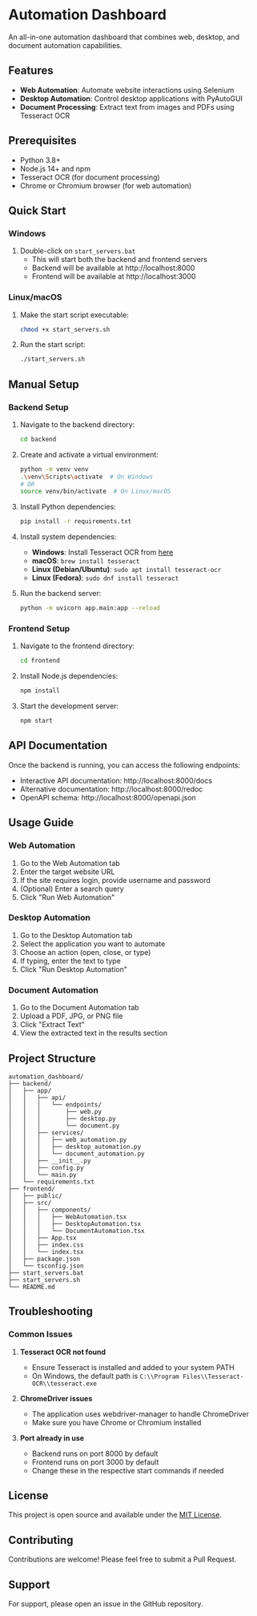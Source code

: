 # Automation Dashboard

An all-in-one automation dashboard that combines web, desktop, and document automation capabilities.

## Features

- **Web Automation**: Automate website interactions using Selenium
- **Desktop Automation**: Control desktop applications with PyAutoGUI
- **Document Processing**: Extract text from images and PDFs using Tesseract OCR

## Prerequisites

- Python 3.8+
- Node.js 14+ and npm
- Tesseract OCR (for document processing)
- Chrome or Chromium browser (for web automation)

## Quick Start

### Windows

1. Double-click on `start_servers.bat`
   - This will start both the backend and frontend servers
   - Backend will be available at http://localhost:8000
   - Frontend will be available at http://localhost:3000

### Linux/macOS

1. Make the start script executable:
   ```bash
   chmod +x start_servers.sh
   ```
2. Run the start script:
   ```bash
   ./start_servers.sh
   ```

## Manual Setup

### Backend Setup

1. Navigate to the backend directory:
   ```bash
   cd backend
   ```

2. Create and activate a virtual environment:
   ```bash
   python -m venv venv
   .\venv\Scripts\activate  # On Windows
   # OR
   source venv/bin/activate  # On Linux/macOS
   ```

3. Install Python dependencies:
   ```bash
   pip install -r requirements.txt
   ```

4. Install system dependencies:
   - **Windows**: Install Tesseract OCR from [here](https://github.com/UB-Mannheim/tesseract/wiki)
   - **macOS**: `brew install tesseract`
   - **Linux (Debian/Ubuntu)**: `sudo apt install tesseract-ocr`
   - **Linux (Fedora)**: `sudo dnf install tesseract`

5. Run the backend server:
   ```bash
   python -m uvicorn app.main:app --reload
   ```

### Frontend Setup

1. Navigate to the frontend directory:
   ```bash
   cd frontend
   ```

2. Install Node.js dependencies:
   ```bash
   npm install
   ```

3. Start the development server:
   ```bash
   npm start
   ```

## API Documentation

Once the backend is running, you can access the following endpoints:

- Interactive API documentation: http://localhost:8000/docs
- Alternative documentation: http://localhost:8000/redoc
- OpenAPI schema: http://localhost:8000/openapi.json

## Usage Guide

### Web Automation

1. Go to the Web Automation tab
2. Enter the target website URL
3. If the site requires login, provide username and password
4. (Optional) Enter a search query
5. Click "Run Web Automation"

### Desktop Automation

1. Go to the Desktop Automation tab
2. Select the application you want to automate
3. Choose an action (open, close, or type)
4. If typing, enter the text to type
5. Click "Run Desktop Automation"

### Document Automation

1. Go to the Document Automation tab
2. Upload a PDF, JPG, or PNG file
3. Click "Extract Text"
4. View the extracted text in the results section

## Project Structure

```
automation_dashboard/
├── backend/
│   ├── app/
│   │   ├── api/
│   │   │   └── endpoints/
│   │   │       ├── web.py
│   │   │       ├── desktop.py
│   │   │       └── document.py
│   │   ├── services/
│   │   │   ├── web_automation.py
│   │   │   ├── desktop_automation.py
│   │   │   └── document_automation.py
│   │   ├── __init__.py
│   │   ├── config.py
│   │   └── main.py
│   └── requirements.txt
├── frontend/
│   ├── public/
│   ├── src/
│   │   ├── components/
│   │   │   ├── WebAutomation.tsx
│   │   │   ├── DesktopAutomation.tsx
│   │   │   └── DocumentAutomation.tsx
│   │   ├── App.tsx
│   │   ├── index.css
│   │   └── index.tsx
│   ├── package.json
│   └── tsconfig.json
├── start_servers.bat
├── start_servers.sh
└── README.md
```

## Troubleshooting

### Common Issues

1. **Tesseract OCR not found**
   - Ensure Tesseract is installed and added to your system PATH
   - On Windows, the default path is `C:\\Program Files\\Tesseract-OCR\\tesseract.exe`

2. **ChromeDriver issues**
   - The application uses webdriver-manager to handle ChromeDriver
   - Make sure you have Chrome or Chromium installed

3. **Port already in use**
   - Backend runs on port 8000 by default
   - Frontend runs on port 3000 by default
   - Change these in the respective start commands if needed

## License

This project is open source and available under the [MIT License](LICENSE).

## Contributing

Contributions are welcome! Please feel free to submit a Pull Request.

## Support

For support, please open an issue in the GitHub repository.
